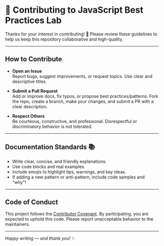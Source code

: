 # 🤝 Contributing to JavaScript Best Practices Lab

Thanks for your interest in contributing! 🚀 Please review these guidelines to help us keep this repository collaborative and high-quality.

---

## How to Contribute

- **Open an Issue**  
  Report bugs, suggest improvements, or request topics. Use clear and descriptive titles.

- **Submit a Pull Request**  
  Add or improve docs, fix typos, or propose best practices/patterns. Fork the repo, create a branch, make your changes, and submit a PR with a clear description.

- **Respect Others**  
  Be courteous, constructive, and professional. Disrespectful or discriminatory behavior is not tolerated.

---

## Documentation Standards 📚

- Write clear, concise, and friendly explanations.
- Use code blocks and real examples.
- Include emojis to highlight tips, warnings, and key ideas.
- If adding a new pattern or anti-pattern, include code samples and "why"!

---

## Code of Conduct

This project follows the [Contributor Covenant](https://www.contributor-covenant.org/). By participating, you are expected to uphold this code. Please report unacceptable behavior to the maintainers.

---

_Happy writing — and thank you!_ ✨
